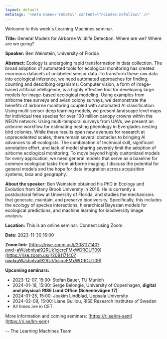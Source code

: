```yaml
---
layout: default
metatags: "<meta name=\"robots\" content=\"noindex,nofollow\" />"
---
```

 
Welcome to this week's Learning Machines seminar.

**Title:** General Models for Airborne Wildlife Detection. Where are we? Where are we going?

**Speaker:** Ben Weinstein, University of Florida

**Abstract:** Ecology is undergoing rapid transformation in data collection. The broad adoption of automated tools for ecological monitoring has created enormous datasets of unlabeled sensor data. To transform these raw data into ecological inference, we need automated approaches for finding, counting and describing organisms. Computer vision, a form of image-based artificial intelligence, is a highly effective tool for developing large models for image-based ecological modeling. Using examples from airborne tree surveys and avian colony surveys, we demonstrate the benefits of airborne monitoring coupled with automated AI classification. Using multi-sensor deep learning models, we present landscape level maps for individual tree species for over 100 million canopy crowns within the NEON network. Using multi-temporal surveys from UAVs, we present an airborne workflow for estimating nesting phenology in Everglades nesting bird colonies. While these results open new avenues for research at unprecedented scales, there remain several obstacles to bringing AI advances to all ecologists. The combination of technical skill, significant annotation effort, and lack of model sharing severely limit the adoption of airborne ecological monitoring. To move beyond highly customized models for every application, we need general models that serve as a baseline for common ecological tasks from airborne imaging. I discuss the potential for general models and the hope for data integration across acquisition systems, taxa and geography.

**About the speaker:** Ben Weinstein obtained his PhD in Ecology and Evolution from Stony Brook University in 2016. He is currently a postdoctoral fellow at University of Florida, and studies the mechanisms that generate, maintain, and preserve biodiversity. Specifically, this includes the ecology of species interactions, hierarchical Bayesian models for ecological predictions, and machine learning for biodiversity image analysis.

**Location:** This is an online seminar. Connect using Zoom.

**Date:** 2023-11-30 16:00

**Zoom link:** [https://rise.zoom.us/j/208117140?pwd=aWJsbnIyai92RUk1cjcrcFMxWDROUT09](https://rise.zoom.us/j/208117140?pwd=aWJsbnIyai92RUk1cjcrcFMxWDROUT09)

**Upcoming seminars:**

* 2023-12-07, 15:00: Stefan Bauer, TU Munich
* 2024-01-18, 15:00: Serge Belongie, University of Copenhagen, **digital and physical: RISE Lund Office (Scheelevägen 17)**
* 2024-01-25, 15:00: Joakim Lindblad, Uppsala University
* 2024-02-08, 15:00: Liane Guillou, RISE Research Institutes of Sweden
* All times are in CET.

More information and coming seminars: [https://ri.se/lm-sem](https://ri.se/lm-sem)

-- The Learning Machines Team

